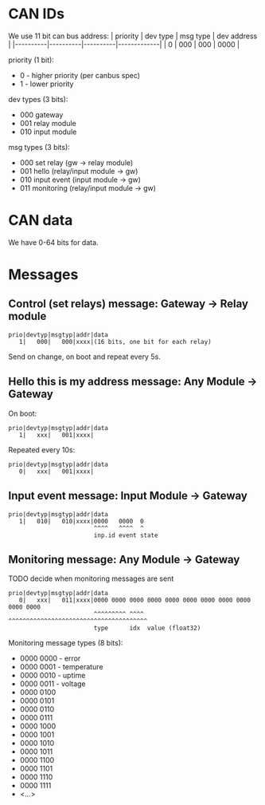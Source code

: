 # CAN IDs

We use 11 bit can bus address:
| priority | dev type | msg type | dev address |
|----------|----------|----------|-------------|
|        0 |      000 |      000 |        0000 |

priority (1 bit):
* 0 - higher priority (per canbus spec)
* 1 - lower priority

dev types (3 bits):
* 000 gateway
* 001 relay module
* 010 input module

msg types (3 bits):
* 000 set relay (gw -> relay module)
* 001 hello (relay/input module -> gw)
* 010 input event (input module -> gw)
* 011 monitoring (relay/input module -> gw)

# CAN data

We have 0-64 bits for data.

# Messages

## Control (set relays) message: Gateway -> Relay module

```
prio|devtyp|msgtyp|addr|data
   1|   000|   000|xxxx|(16 bits, one bit for each relay)
```

Send on change, on boot and repeat every 5s.

## Hello this is my address message: Any Module -> Gateway

On boot:
```
prio|devtyp|msgtyp|addr|data
   1|   xxx|   001|xxxx|
``` 

Repeated every 10s:
```
prio|devtyp|msgtyp|addr|data
   0|   xxx|   001|xxxx|
```

## Input event message: Input Module -> Gateway

```
prio|devtyp|msgtyp|addr|data
   1|   010|   010|xxxx|0000   0000  0
                        ^^^^   ^^^^  ^
                        inp.id event state
``` 

## Monitoring message: Any Module -> Gateway

TODO decide when monitoring messages are sent

```
prio|devtyp|msgtyp|addr|data
   0|   xxx|   011|xxxx|0000 0000 0000 0000 0000 0000 0000 0000 0000 0000 0000 
                        ^^^^^^^^^ ^^^^ ^^^^^^^^^^^^^^^^^^^^^^^^^^^^^^^^^^^^^^^
                        type      idx  value (float32)
```

Monitoring message types (8 bits):
* 0000 0000 - error
* 0000 0001 - temperature
* 0000 0010 - uptime
* 0000 0011 - voltage
* 0000 0100
* 0000 0101
* 0000 0110
* 0000 0111
* 0000 1000
* 0000 1001
* 0000 1010
* 0000 1011
* 0000 1100
* 0000 1101
* 0000 1110
* 0000 1111
* <...>
